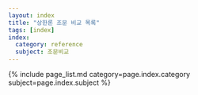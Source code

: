 ```yaml
---
layout: index
title: "상한론 조문 비교 목록"
tags: [index]
index:
  category: reference
  subject: 조문비교
---
```



{% include page_list.md category=page.index.category subject=page.index.subject %}
